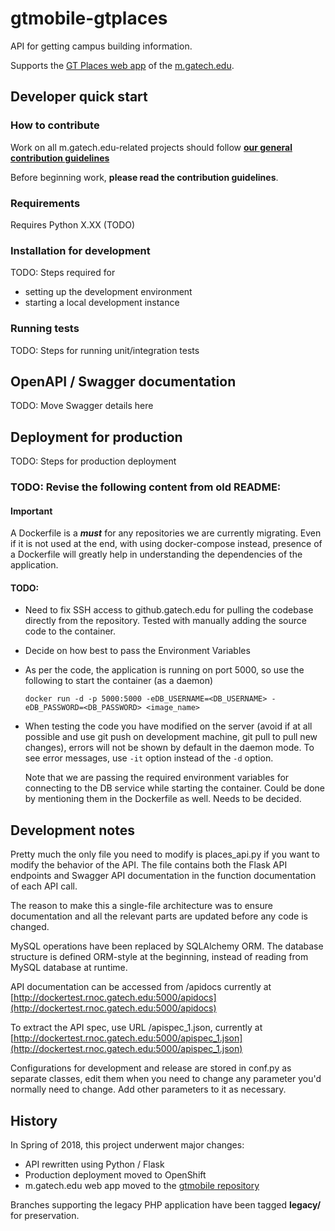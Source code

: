 # gtmobile-gtplaces

API for getting campus building information.

Supports the [GT Places web app](https://github.gatech.edu/gtjourney/gtmobile)
of the [m.gatech.edu](https://m.gatech.edu).

## Developer quick start

### How to contribute

Work on all m.gatech.edu-related projects should follow
**[our general contribution guidelines](https://github.gatech.edu/gtjourney/gtmobile/blob/master/CONTRIBUTING.md)**

Before beginning work, **please read the contribution guidelines**.

### Requirements

Requires Python X.XX (TODO)

### Installation for development

TODO: Steps required for
 * setting up the development environment
 * starting a local development instance

### Running tests

TODO: Steps for running unit/integration tests

## OpenAPI / Swagger documentation

TODO: Move Swagger details here

## Deployment for production

TODO: Steps for production deployment

### TODO: Revise the following content from old README:

#### Important
A Dockerfile is a **_must_** for any repositories we are currently migrating. Even if it is not used at the end, with using docker-compose instead, presence of a Dockerfile will greatly help in understanding the dependencies of the application.

#### TODO:
  * Need to fix SSH access to github.gatech.edu for pulling the codebase directly from the repository. Tested with manually adding the source code to the container.
  * Decide on how best to pass the Environment Variables
  * As per the code, the application is running on port 5000, so use the following to start the container (as a daemon)
    
    ```docker run -d -p 5000:5000 -eDB_USERNAME=<DB_USERNAME> -eDB_PASSWORD=<DB_PASSWORD> <image_name>```
    
  * When testing the code you have modified on the server (avoid if at all possible and use git push on development machine, git pull to pull new changes), errors will not be shown by default in the daemon mode. To see error messages, use `-it` option instead of the `-d` option.
    
    Note that we are passing the required environment variables for connecting to the DB service while starting the container. Could be done by mentioning them in the Dockerfile as well. Needs to be decided.


## Development notes
Pretty much the only file you need to modify is places_api.py if you want to modify the behavior of the API. The file contains both the Flask API endpoints and Swagger API documentation in the function documentation of each API call.

The reason to make this a single-file architecture was to ensure documentation and all the relevant parts are updated before any code is changed.

MySQL operations have been replaced by SQLAlchemy ORM. The database structure is defined ORM-style at the beginning, instead of reading from MySQL database at runtime.

API documentation can be accessed from _<url>_/apidocs currently at [http://dockertest.rnoc.gatech.edu:5000/apidocs](http://dockertest.rnoc.gatech.edu:5000/apidocs)

To extract the API spec, use URL _<hostname>_/apispec_1.json, currently at [http://dockertest.rnoc.gatech.edu:5000/apispec_1.json](http://dockertest.rnoc.gatech.edu:5000/apispec_1.json)

Configurations for development and release are stored in conf.py as separate classes, edit them when you need to change any parameter you'd normally need to change. Add other parameters to it as necessary.

## History
In Spring of 2018, this project underwent major changes:
 - API rewritten using Python / Flask
 - Production deployment moved to OpenShift
 - m.gatech.edu web app moved to the [gtmobile repository](https://github.gatech.edu/gtjourney/gtmobile)

 Branches supporting the legacy PHP application have been tagged __legacy/__ for preservation.